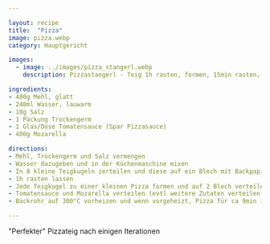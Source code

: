 ```yaml
---

layout: recipe
title:  "Pizza"
image: pizza.webp
category: Hauptgericht

images:
  - image: ../images/pizza_stangerl.webp
    description: Pizzastangerl - Teig 1h rasten, formen, 15min rasten, etwas Wasser drauf, 10min 250°C vorgeheizt

ingredients:
- 400g Mehl, glatt
- 240ml Wasser, lauwarm
- 10g Salz
- 1 Packung Trockengerm
- 1 Glas/Dose Tomatensauce (Spar Pizzasauce)
- 400g Mozarella

directions:
- Mehl, Trockengerm und Salz vermengen
- Wasser dazugeben und in der Küchenmaschine mixen
- In 8 kleine Teigkugeln zerteilen und diese auf ein Blech mit Backpapier verteilen
- 1h rasten lassen
- Jede Teigkugel zu einer kleinen Pizza formen und auf 2 Blech verteilen (4 Pizzas pro Blech)
- Tomatensauce und Mozarella verteilen (evtl weitere Zutaten verteilen)
- Backrohr auf 300°C vorheizen und wenn vorgeheizt, Pizza für ca 9min ins Backrohr geben

---
```


"Perfekter" Pizzateig nach einigen Iterationen
